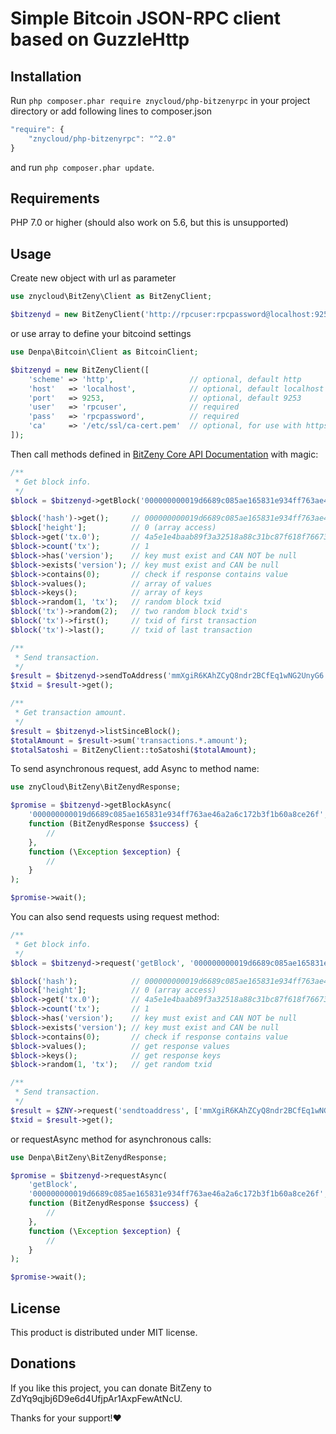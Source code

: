 # Simple Bitcoin JSON-RPC client based on GuzzleHttp


## Installation
Run ```php composer.phar require znycloud/php-bitzenyrpc``` in your project directory or add following lines to composer.json
```javascript
"require": {
    "znycloud/php-bitzenyrpc": "^2.0"
}
```
and run ```php composer.phar update```.

## Requirements
PHP 7.0 or higher (should also work on 5.6, but this is unsupported)

## Usage
Create new object with url as parameter
```php
use znycloud\BitZeny\Client as BitZenyClient;

$bitzenyd = new BitZenyClient('http://rpcuser:rpcpassword@localhost:9253/');
```
or use array to define your bitcoind settings
```php
use Denpa\Bitcoin\Client as BitcoinClient;

$bitzenyd = new BitZenyClient([
    'scheme' => 'http',                 // optional, default http
    'host'   => 'localhost',            // optional, default localhost
    'port'   => 9253,                   // optional, default 9253
    'user'   => 'rpcuser',              // required
    'pass'   => 'rpcpassword',          // required
    'ca'     => '/etc/ssl/ca-cert.pem'  // optional, for use with https scheme
]);
```
Then call methods defined in [BitZeny Core API Documentation](https://bitcoin.org/en/developer-reference#bitcoin-core-apis) with magic:
```php
/**
 * Get block info.
 */
$block = $bitzenyd->getBlock('000000000019d6689c085ae165831e934ff763ae46a2a6c172b3f1b60a8ce26f');

$block('hash')->get();     // 000000000019d6689c085ae165831e934ff763ae46a2a6c172b3f1b60a8ce26f
$block['height'];          // 0 (array access)
$block->get('tx.0');       // 4a5e1e4baab89f3a32518a88c31bc87f618f76673e2cc77ab2127b7afdeda33b
$block->count('tx');       // 1
$block->has('version');    // key must exist and CAN NOT be null
$block->exists('version'); // key must exist and CAN be null
$block->contains(0);       // check if response contains value
$block->values();          // array of values
$block->keys();            // array of keys
$block->random(1, 'tx');   // random block txid
$block('tx')->random(2);   // two random block txid's
$block('tx')->first();     // txid of first transaction
$block('tx')->last();      // txid of last transaction

/**
 * Send transaction.
 */
$result = $bitzenyd->sendToAddress('mmXgiR6KAhZCyQ8ndr2BCfEq1wNG2UnyG6', 0.1);
$txid = $result->get();

/**
 * Get transaction amount.
 */
$result = $bitzenyd->listSinceBlock();
$totalAmount = $result->sum('transactions.*.amount');
$totalSatoshi = BitZenyClient::toSatoshi($totalAmount);
```
To send asynchronous request, add Async to method name:
```php
use znyCloud\BitZeny\BitZenydResponse;

$promise = $bitzenyd->getBlockAsync(
    '000000000019d6689c085ae165831e934ff763ae46a2a6c172b3f1b60a8ce26f',
    function (BitZenydResponse $success) {
        //
    },
    function (\Exception $exception) {
        //
    }
);

$promise->wait();
```

You can also send requests using request method:
```php
/**
 * Get block info.
 */
$block = $bitzenyd->request('getBlock', '000000000019d6689c085ae165831e934ff763ae46a2a6c172b3f1b60a8ce26f');

$block('hash');            // 000000000019d6689c085ae165831e934ff763ae46a2a6c172b3f1b60a8ce26f
$block['height'];          // 0 (array access)
$block->get('tx.0');       // 4a5e1e4baab89f3a32518a88c31bc87f618f76673e2cc77ab2127b7afdeda33b
$block->count('tx');       // 1
$block->has('version');    // key must exist and CAN NOT be null
$block->exists('version'); // key must exist and CAN be null
$block->contains(0);       // check if response contains value
$block->values();          // get response values
$block->keys();            // get response keys
$block->random(1, 'tx');   // get random txid

/**
 * Send transaction.
 */
$result = $ZNY->request('sendtoaddress', ['mmXgiR6KAhZCyQ8ndr2BCfEq1wNG2UnyG6', 0.06]);
$txid = $result->get();

```
or requestAsync method for asynchronous calls:
```php
use Denpa\BitZeny\BitZenydResponse;

$promise = $bitzenyd->requestAsync(
    'getBlock',
    '000000000019d6689c085ae165831e934ff763ae46a2a6c172b3f1b60a8ce26f',
    function (BitZenydResponse $success) {
        //
    },
    function (\Exception $exception) {
        //
    }
);

$promise->wait();
```

## License

This product is distributed under MIT license.

## Donations

If you like this project,
you can donate BitZeny to ZdYq9qjbj6D9e6d4UfjpAr1AxpFewAtNcU.

Thanks for your support!❤
